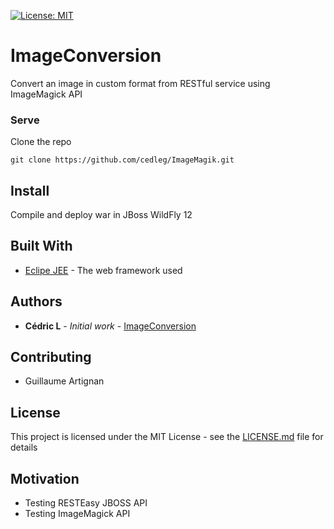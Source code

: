[![License: MIT](https://img.shields.io/badge/License-MIT-yellow.svg)](https://opensource.org/licenses/MIT)

# ImageConversion

Convert an image in custom format from RESTful service using ImageMagick API

### Serve

Clone the repo
```
git clone https://github.com/cedleg/ImageMagik.git
```

## Install

Compile and deploy war in JBoss WildFly 12

## Built With

* [Eclipe JEE](http://www.eclipse.org/downloads/eclipse-packages/) - The web framework used

## Authors

* **Cédric L** - *Initial work* - [ImageConversion](https://github.com/cedleg/ImageConversion)

## Contributing

* Guillaume Artignan

## License

This project is licensed under the MIT License - see the [LICENSE.md](LICENSE.md) file for details

## Motivation

* Testing RESTEasy JBOSS API
* Testing ImageMagick API


